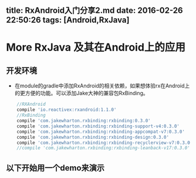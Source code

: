 title: RxAndroid入门分享2.md
date: 2016-02-26 22:50:26
tags: [Android,RxJava]
---

# More RxJava 及其在Android上的应用

## 开发环境
- 在module的gradle中添加RxAndroid的相关依赖，如果想体验rx在Android上的更方便的功能。可以添加Jake大神的兼容包RxBinding。
```groovy
    //RXAndroid
    compile 'io.reactivex:rxandroid:1.1.0'
    //RxBinding
    compile 'com.jakewharton.rxbinding:rxbinding:0.3.0'
    compile 'com.jakewharton.rxbinding:rxbinding-support-v4:0.3.0'
    compile 'com.jakewharton.rxbinding:rxbinding-appcompat-v7:0.3.0'
    compile 'com.jakewharton.rxbinding:rxbinding-design:0.3.0'
    compile 'com.jakewharton.rxbinding:rxbinding-recyclerview-v7:0.3.0'
    //compile 'com.jakewharton.rxbinding:rxbinding-leanback-v17:0.3.0'
```

## 以下开始用一个demo来演示
